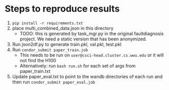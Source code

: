 # Steps to reproduce results

1) `pip install -r requirements.txt`
2) place multi_combined_data.json in this directory
    * TODO: this is generated by task_mgr.py in the original faultdiagnosis project. We need a static version that has been anonymized.
3) Run json2df.py to generate train.pkl, val.pkl, test.pkl
4) Run `condor_submit paper_train.job`
    * This needs to be run on `user@csci-head.cluster.cs.wwu.edu` or it will not find the H100
    * Alternatively: run `bash run.sh` for each set of args from paper_train.txt
5) Update paper_eval.txt to point to the wandb directories of each run and then run `condor_submit paper_eval.job`
